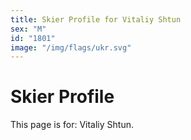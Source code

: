 ```yaml
---
title: Skier Profile for Vitaliy Shtun
sex: "M"
id: "1801"
image: "/img/flags/ukr.svg" 
---
```


# Skier Profile

This page is for: Vitaliy Shtun.
    